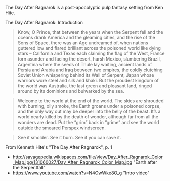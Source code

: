 The Day After Ragnarok is a post-apocolyptic pulp fantasy setting from Ken Hite.

The Day After Ragnarok: Introduction

> Know, O Prince, that between the years when the Serpent fell and the oceans drank America and the gleaming cities, and the rise of the Sons of Space, there was an Age undreamed of, when nations guttered low and flared brilliant across the poisoned world like dying stars – California and Texas each claiming the flag of the West, France torn asunder and facing the desert, harsh Mexico, slumbering Brazil, Argentina where the seeds of Thule lay waiting, ancient lands of Persia and Arabia and Iraq between two empires, the coldly clutching Soviet Union whispering behind its Wall of Serpent, Japan whose warriors wore steel and silk and khaki. But the proudest kingdom of the world was Australia, the last green and pleasant land, ringed around by its dominions and bulwarked by the sea.

> Welcome to the world at the end of the world. The skies are shrouded with burning, oily smoke, the Earth groans under a poisoned corpse, and the only way out may be deeper into the belly of the beast. It’s a world nearly killed by the death of wonder, although far from all the wonders are dead. Put the “grim” back in “grime” and see the world outside the smeared Perspex windscreen.

> See it smolder. See it burn. See if you can save it. 

From Kenneth Hite's "The Day After Ragnarok", p. 1

* http://savagepedia.wikispaces.com/file/view/Day_After_Ragnarok_Color_Map.jpg/131060027/Day_After_Ragnarok_Color_Map.jpg "Earth after the Serpentfall"
* https://www.youtube.com/watch?v=N4OwWke8O_g "Intro video"
